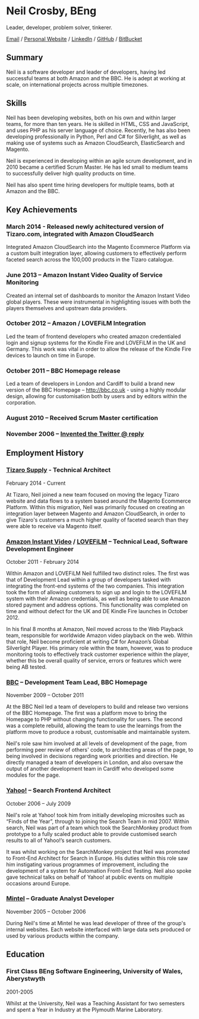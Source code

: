 # Neil Crosby, BEng #
Leader, developer, problem solver, tinkerer.

[Email](mailto:hire@neilCrosby.com) / [Personal Website](http://neilcrosby.com) / [LinkedIn](http://www.linkedin.com/in/neilcrosby) / [GitHub](http://github.com/neilcrosby) / [BitBucket](http://bitbucket.org/neilcrosby)

## Summary ##

Neil is a software developer and leader of developers, having led successful teams at both Amazon and the BBC. He is adept at working at scale, on international projects across multiple timezones.

## Skills ##

Neil has been developing websites, both on his own and within larger teams, for more than ten years. He is skilled in HTML, CSS and JavaScript, and uses PHP as his server language of choice. Recently, he has also been developing professionally in Python, Perl and C# for Silverlight, as well as making use of systems such as Amazon CloudSearch, ElasticSearch and Magento.

Neil is experienced in developing within an agile scrum development, and in 2010 became a certified Scrum Master. He has led small to medium teams to successfully deliver high quality products on time.

Neil has also spent time hiring developers for multiple teams, both at Amazon and the BBC.

## Key Achievements ##

### March 2014 - Released newly achitectured version of Tizaro.com, integrated with Amazon CloudSearch ###

Integrated Amazon CloudSearch into the Magento Ecommerce Platform via a custom built integration layer, allowing customers to effectively perform faceted search across the 100,000 products in the Tizaro catalogue.

### June 2013 – Amazon Instant Video Quality of Service Monitoring ###

Created an internal set of dashboards to monitor the Amazon Instant Video global players. These were instrumental in highlighting issues with both the players themselves and upstream data providers.

### October 2012 – Amazon / LOVEFiLM Integration ###

Led the team of frontend developers who created amazon credentialed login and signup systems for the Kindle Fire and LOVEFiLM in the UK and Germany. This work was vital in order to allow the release of the Kindle Fire devices to launch on time in Europe.

### October 2011 – BBC Homepage release ###

Led a team of developers in London and Cardiff to build a brand new version of the BBC Homepage – http://bbc.co.uk - using a highly modular design, allowing for customisation both by users and by editors within the corporation.

### August 2010 – Received Scrum Master certification ###

### November 2006 – [Invented the Twitter @ reply](https://twitter.com/NeilCrosby/status/139513) ###

## Employment History ##

### [Tizaro Supply](http://tizaro.com) - Technical Architect ###

February 2014 - Current

At Tizaro, Neil joined a new team focused on moving the legacy Tizaro website and data flows to a system based around the Magento Ecommerce Platform. Within this migration, Neil was primarily focused on creating an integration layer between Magento and Amazon CloudSearch, in order to give Tizaro's customers a much higher quality of faceted search than they were able to receive via Magento itself.

### [Amazon Instant Video](http://amazon.com/aiv) / [LOVEFiLM](http://lovefilm.com) – Technical Lead, Software Development Engineer ###

October 2011 - February 2014

Within Amazon and LOVEFiLM Neil fulfilled two distinct roles. The first was that of Development Lead within a group of developers tasked with integrating the front-end systems of the two companies. This integration took the form of allowing customers to sign up and login to the LOVEFiLM system with their Amazon credentials, as well as being able to use Amazon stored payment and address options. This functionality was completed on time and without defect for the UK and DE Kindle Fire launches in October 2012.

In his final 8 months at Amazon, Neil moved across to the Web Playback team, responsible for worldwide Amazon video playback on the web. Within that role, Neil become proficient at writing C# for Amazon’s Global Silverlight Player. His primary role within the team, however, was to produce monitoring tools to effectively track customer experience within the player, whether this be overall quality of service, errors or features which were being AB tested.

### [BBC](http://bbc.co.uk) – Development Team Lead, BBC Homepage ###

November 2009 – October 2011

At the BBC Neil led a team of developers to build and release two versions of the BBC Homepage. The first was a platform move to bring the Homepage to PHP without changing functionality for users. The second was a complete rebuild, allowing the team to use the learnings from the platform move to produce a robust, customisable and maintainable system.

Neil's role saw him involved at all levels of development of the page, from performing peer review of others' code, to architecting areas of the page, to being involved in decisions regarding work priorities and direction.  He directly managed a team of developers in London, and also oversaw the output of another development team in Cardiff who developed some modules for the page.

### [Yahoo!](http://yahoo.com) – Search Frontend Architect

October 2006 – July 2009

Neil's role at Yahoo! took him from initially developing microsites such as “Finds of the Year”, through to joining the Search Team in mid 2007. Within search, Neil was part of a team which took the SearchMonkey product from prototype to a fully scaled product able to provide customised search results to all of Yahoo!’s search customers.

It was whilst working on the SearchMonkey project that Neil was promoted to Front-End Architect for Search in Europe. His duties within this role saw him instigating various programmes of improvement, including the development of a system for Automation Front-End Testing. Neil also spoke gave technical talks on behalf of Yahoo! at public events on multiple occasions around Europe.

### [Mintel](http://mintel.com) – Graduate Analyst Developer ###

November 2005 – October 2006

During Neil's time at Mintel he was lead developer of three of the group's internal websites. Each website interfaced with large data sets produced or used by various products within the company.

## Education ##

### First Class BEng Software Engineering, University of Wales, Aberystwyth ###

2001-2005

Whilst at the University, Neil was a Teaching Assistant for two semesters and spent a Year in Industry at the Plymouth Marine Laboratory.

